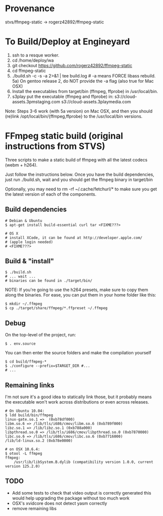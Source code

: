 Provenance
==========
stvs/ffmpeg-static -> rogerz42892/ffmpeg-static

To Build/Deploy at Engineyard
=============================

   1) ssh to a resque worker.
   2) cd /home/deploy/wa 
   3) git checkout https://github.com/rogerz42892/ffmpeg-static
   4) cd ffmpeg-static
   5) ./build.sh -c -s -a 2>&1 | tee build.log  # -a means FORCE libass rebuild.
      5a) On gentoo release 2, do NOT provide the -a flag (also true for Mac OSX)
   6) Install the executables from target/bin (ffmpeg, ffprobe) in /usr/local/bin.
   7) s3play put the executable (ffmpeg and ffprobe) in:
      s3://cloud-assets.3pmstaging.com
      s3://cloud-assets.3playmedia.com

Note: Steps 3-6 work (with 5a version) on Mac OSX, and then you should (re)link
/opt/local/bin/{ffmpeg,ffprobe} to the /usr/local/bin versions. 

FFmpeg static build (original instructions from STVS)
=====================================================

Three scripts to make a static build of ffmpeg with all the latest codecs (webm + h264).

Just follow the instructions below. Once you have the build dependencies,
just run ./build.sh, wait and you should get the ffmpeg binary in target/bin

Optionally, you may need to rm -rf ~/.cache/fetchurl/* to make sure you get
the latest version of each of the components.

Build dependencies
------------------

    # Debian & Ubuntu
    $ apt-get install build-essential curl tar <FIXME???>

	# OS X
	# install XCode, it can be found at http://developer.apple.com/
	# (apple login needed)
	# <FIXME???>

Build & "install"
-----------------

    $ ./build.sh
    # ... wait ...
    # binaries can be found in ./target/bin/

NOTE: If you're going to use the h264 presets, make sure to copy them along the binaries. For ease, you can put them in your home folder like this:

    $ mkdir ~/.ffmpeg
    $ cp ./target/share/ffmpeg/*.ffpreset ~/.ffmpeg

Debug
-----

On the top-level of the project, run:

	$ . env.source
	
You can then enter the source folders and make the compilation yourself

	$ cd build/ffmpeg-*
	$ ./configure --prefix=$TARGET_DIR #...
	# ...

Remaining links
---------------

I'm not sure it's a good idea to statically link those, but it probably
means the executable won't work across distributions or even across releases.

    # On Ubuntu 10.04:
    $ ldd build/bin/ffmpeg
	linux-gate.so.1 =>  (0xb78df000)
	libm.so.6 => /lib/tls/i686/cmov/libm.so.6 (0xb789f000)
	libz.so.1 => /lib/libz.so.1 (0xb788a000)
	libpthread.so.0 => /lib/tls/i686/cmov/libpthread.so.0 (0xb7870000)
	libc.so.6 => /lib/tls/i686/cmov/libc.so.6 (0xb7716000)
	/lib/ld-linux.so.2 (0xb78e0000)

    # on OSX 10.6.4:
    $ otool -L ffmpeg 
	ffmpeg:
		/usr/lib/libSystem.B.dylib (compatibility version 1.0.0, current version 125.2.0)

TODO
----

 * Add some tests to check that video output is correctly generated
   this would help upgrading the package without too much work
 * OSX's xvidcore does not detect yasm correctly
 * remove remaining libs
 
